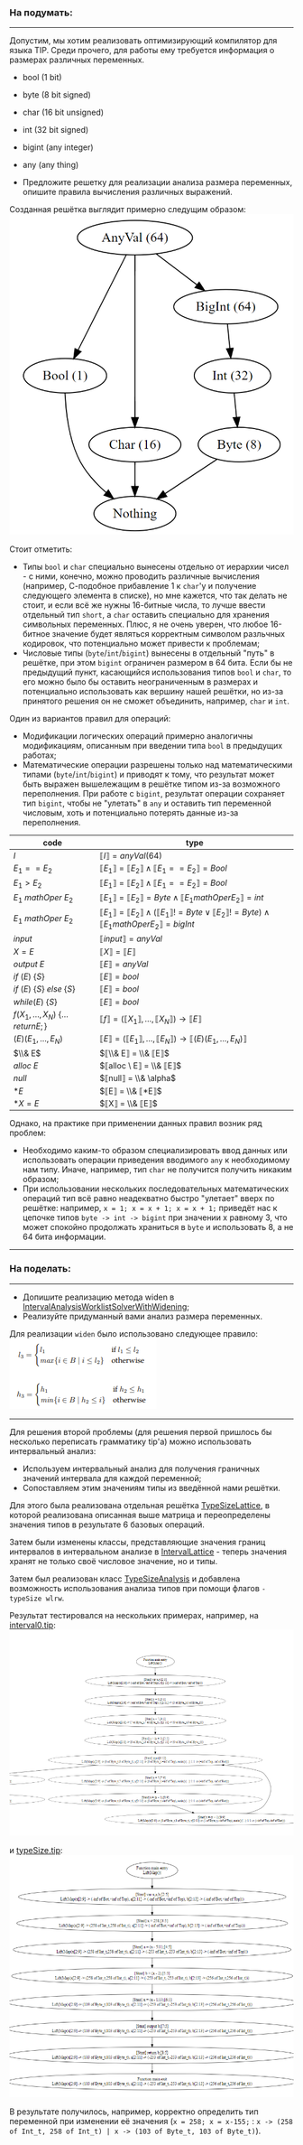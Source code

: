### На подумать:

---

Допустим, мы хотим реализовать оптимизирующий компилятор
для языка TIP. Среди прочего, для работы ему требуется
информация о размерах различных переменных.
- bool (1 bit)
- byte (8 bit signed)
- char (16 bit unsigned)
- int (32 bit signed)
- bigint (any integer)
- any (any thing)

- Предложите решетку для реализации анализа размера переменных, опишите правила вычисления различных выражений.

Созданная решётка выглядит примерно следущим образом:
![lattice](images/pres5-lab-lattice.png)

Стоит отметить:
- Типы `bool` и `char` специально вынесены отдельно от иерархии чисел - с ними, конечно, можно проводить различные вычисления 
(например, С-подобное прибавление 1 к `char`'у и получение следующего элемента в списке), но мне кажется, что так делать не стоит, и 
если всё же нужны 16-битные числа, то лучше ввести отдельный тип `short`, а `char` оставить специально для хранения символьных переменных.
Плюс, я не очень уверен, что любое 16-битное значение будет являться корректным символом разльчных кодировок, что потенциально
может привести к проблемам;
- Числовые типы (`byte`/`int`/`bigint`) вынесены в отдельный "путь" в решётке, при этом `bigint` ограничен размером в 64 бита. Если бы не предыдущий 
пункт, касающийся использования типов `bool` и `char`, то его можно было бы оставить неограниченным в размерах и потенциально использовать 
как вершину нашей решётки, но из-за принятого решения он не сможет объединить, например, `char` и `int`.

Один из вариантов правил для операций:
- Модификации логических операций примерно аналогичны модификациям, описанным при введении типа `bool` в предыдущих работах;
- Математические операции разрешены только над математическими типами (`byte`/`int`/`bigint`) и приводят к тому, что результат
может быть выражен вышележащим в решётке типом из-за возможного переполнения. При работе с `bigint`, результат операции сохраняет тип
`bigint`, чтобы не "улетать" в `any` и оставить тип переменной числовым, хоть и потенциально потерять данные из-за переполнения.

| code                                         | type                                                                                       |
|----------------------------------------------|--------------------------------------------------------------------------------------------|
| $I$                                          | $⟦I⟧ = anyVal(64)$                                                                         |
| $E_1 == E_2$                                 | $⟦E_1⟧ = ⟦E_2⟧ \land ⟦E_1 == E_2⟧ = Bool$                                                  |
| $E_1 > E_2$                                  | $⟦E_1⟧ = ⟦E_2⟧ \land ⟦E_1 == E_2⟧ = Bool$                                                  |
| $E_1 \ mathOper \ E_2$                       | $⟦E_1⟧ = ⟦E_2⟧ = Byte \land ⟦E_1 mathOper E_2⟧ = int$                                      |
| $E_1 \ mathOper \ E_2$                       | $⟦E_1⟧ = ⟦E_2⟧ \land (⟦E_1⟧ != Byte \lor ⟦E_2⟧ != Byte) \land ⟦E_1 mathOper E_2⟧ = bigInt$ |
| $input$                                      | $⟦input⟧ = anyVal$                                                                         |
| $X = E$                                      | $⟦X⟧ = ⟦E⟧$                                                                                |
| $output \ E$                                 | $⟦E⟧ = anyVal$                                                                             |
| $if \ (E) \ \{ S \}$                         | $⟦E⟧ = bool$                                                                               |
| $if \ (E) \ \{ S \} \ else \ \{ S \}$        | $⟦E⟧ = bool$                                                                               |
| $while(E) \ \{ S \}$                         | $⟦E⟧ = bool$                                                                               |
| $f(X_1, \dots, X_N) \ \{ \dots return E; \}$ | $⟦f⟧ = (⟦X_1⟧, \dots, ⟦X_N⟧) \rightarrow ⟦E⟧$                                              |
| $(E)(E_1, \dots, E_N)$                       | $⟦E⟧ = (⟦E_1⟧, \dots, ⟦E_N⟧) \rightarrow ⟦(E)(E_1, \dots, E_N)⟧$                           |
| $\\& E$                                      | $⟦\\& E⟧ = \\& ⟦E⟧$                                                                        |
| $alloc \ E$                                  | $⟦alloc \ E⟧ = \\& ⟦E⟧$                                                                    |
| $null$                                       | $⟦null⟧ = \\& \alpha$                                                                      |
| $*E$                                         | $⟦E⟧ = \\& ⟦*E⟧$                                                                           |
| $*X = E$                                     | $⟦X⟧ = \\& ⟦E⟧$                                                                            |

Однако, на практике при применении данных правил возник ряд проблем:
- Необходимо каким-то образом специализировать ввод данных или использовать операции приведения вводимого `any` к необходимому нам типу.
Иначе, например, тип `char` не получится получить никаким образом;
- При использовании нескольких последовательных математических операций тип всё равно неадекватно быстро "улетает" вверх
по решётке: например, `x = 1; x = x + 1; x = x + 1;` приведёт нас к цепочке типов `byte -> int -> bigint` при значении x равному 3, что
может спокойно продолжать храниться в `byte` и использовать 8, а не 64 бита информации.

---

### На поделать:

---

- Допишите реализацию метода widen в [IntervalAnalysisWorklistSolverWithWidening](../src/tip/analysis/IntervalAnalysis.scala);
- Реализуйте придуманный вами анализ размера переменных.

Для реализации `widen` было использовано следующее правило: ![widening](images/pres5-lab-widening.png)

---
  
Для решения второй проблемы (для решения первой пришлось бы несколько переписать грамматику tip'а) можно использовать интервальный анализ:
- Используем интервальный анализ для получения граничных значений интервала для каждой переменной;
- Сопоставляем этим значениям типы из введённой нами решётки.

Для этого была реализована отдельная решётка [TypeSizeLattice](../src/tip/lattices/TypeSizeLattice.scala), в которой реализована
описанная выше матрица и переопределены значения типов в результате 6 базовых операций. 

Затем были изменены классы, представляющие значения границ интервалов в интервальном анализе в 
[IntervalLattice](../src/tip/lattices/IntervalLattice.scala) - теперь значения хранят не только своё числовое значение, но и типы.

Затем был реализован класс [TypeSizeAnalysis](../src/tip/analysis/TypeSizeAnalysis.scala) и добавлена возможность использования анализа типов
при помощи флагов `-typeSize wlrw`.

Результат тестировался на нескольких примерах, например, на  [interval0.tip](../examples/interval0.tip):
![interval0dot](images/pres5-lab-interval0.png)

и [typeSize.tip](../examples/typeSize.tip):
![typeSizedot](images/pres5-lab-typeSize.png)

В результате получилось, например, корректно определить тип переменной при изменении её значения (`x = 258; x = x-155;` : `x -> (258 of Int_t, 258 of Int_t) | x -> (103 of Byte_t, 103 of Byte_t)`).

